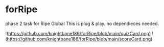 # forRipe
phase 2 task for Ripe Global
This is plug & play. no dependieces needed. 

!(https://github.com/knightbane186/forRipe/blob/main/quizCard.png)
!(https://github.com/knightbane186/forRipe/blob/main/scoreCard.png)
